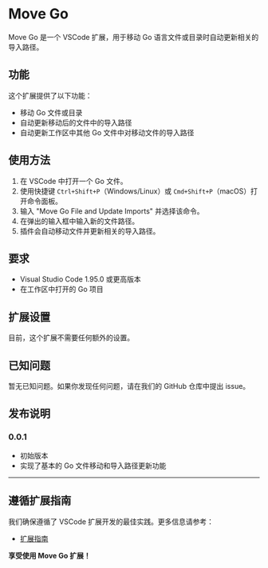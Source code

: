 # Move Go

Move Go 是一个 VSCode 扩展，用于移动 Go 语言文件或目录时自动更新相关的导入路径。

## 功能

这个扩展提供了以下功能：

- 移动 Go 文件或目录
- 自动更新移动后的文件中的导入路径
- 自动更新工作区中其他 Go 文件中对移动文件的导入路径

## 使用方法

1. 在 VSCode 中打开一个 Go 文件。
2. 使用快捷键 `Ctrl+Shift+P`（Windows/Linux）或 `Cmd+Shift+P`（macOS）打开命令面板。
3. 输入 "Move Go File and Update Imports" 并选择该命令。
4. 在弹出的输入框中输入新的文件路径。
5. 插件会自动移动文件并更新相关的导入路径。

## 要求

- Visual Studio Code 1.95.0 或更高版本
- 在工作区中打开的 Go 项目

## 扩展设置

目前，这个扩展不需要任何额外的设置。

## 已知问题

暂无已知问题。如果你发现任何问题，请在我们的 GitHub 仓库中提出 issue。

## 发布说明

### 0.0.1

- 初始版本
- 实现了基本的 Go 文件移动和导入路径更新功能

---

## 遵循扩展指南

我们确保遵循了 VSCode 扩展开发的最佳实践。更多信息请参考：

* [扩展指南](https://code.visualstudio.com/api/references/extension-guidelines)

**享受使用 Move Go 扩展！**
